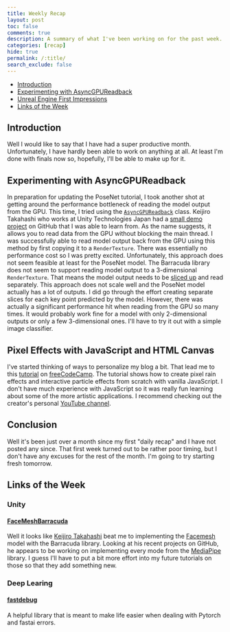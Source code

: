 ```yaml
---
title: Weekly Recap
layout: post
toc: false
comments: true
description: A summary of what I've been working on for the past week.
categories: [recap]
hide: true
permalink: /:title/
search_exclude: false
---
```


* [Introduction](#introduction)
* [Experimenting with AsyncGPUReadback](#experimenting-with-asyncgpureadback)
* [Unreal Engine First Impressions](#unreal-engine-first-impressions)
* [Links of the Week](#links-of-the-week)



## Introduction

Well I would like to say that I have had a super productive month. Unfortunately, I have hardly been able to work on anything at all. At least I'm done with finals now so, hopefully, I'll be able to make up for it. 



## Experimenting with AsyncGPUReadback

In preparation for updating the PoseNet tutorial, I took another shot at getting around the performance bottleneck of reading the model output from the GPU. This time, I tried using the [`AsyncGPUReadback`](https://docs.unity3d.com/ScriptReference/Rendering.AsyncGPUReadback.html) class. Keijiro Takahashi who works at Unity Technologies Japan had a [small demo project](https://github.com/keijiro/AsyncCaptureTest) on GitHub that I was able to learn from. As the name suggests, it allows you to read data from the GPU without blocking the main thread. I was successfully able to read model output back from the GPU using this method by first copying it to a `RenderTexture`. There was essentially no performance cost so I was pretty excited. Unfortunately, this approach does not seem feasible at least for the PoseNet model. The Barracuda library does not seem to support reading model output to a 3-dimensional `RenderTexture`. That means the model output needs to be [sliced up](https://docs.unity3d.com/Packages/com.unity.barracuda@1.0/api/Unity.Barracuda.ModelBuilder.html#Unity_Barracuda_ModelBuilder_StridedSlice_System_String_System_Object_System_Int32___System_Int32___System_Int32___) and read separately. This approach does not scale well and the PoseNet model actually has a lot of outputs. I did go through the effort creating separate slices for each key point predicted by the model. However, there was actually a significant performance hit when reading from the GPU so many times. It would probably work fine for a model with only 2-dimensional outputs or only a few 3-dimensional ones. I'll have to try it out with a simple image classifier.



## Pixel Effects with JavaScript and HTML Canvas

I've started thinking of ways to personalize my blog a bit. That lead me to this [tutorial](https://www.youtube.com/watch?v=UoTxOVEecbI) on [freeCodeCamp](https://www.youtube.com/channel/UC8butISFwT-Wl7EV0hUK0BQ). The tutorial shows how to create pixel rain effects and interactive particle effects from scratch with vanilla JavaScript. I don't have much experience with JavaScript so it was really fun learning about some of the more artistic applications. I recommend checking out the creator's personal [YouTube channel](https://www.youtube.com/channel/UCEqc149iR-ALYkGM6TG-7vQ).



## Conclusion

Well it's been just over a month since my first "daily recap" and I have not posted any since. That first week turned out to be rather poor timing, but I don't have any excuses for the rest of the month. I'm going to try starting fresh tomorrow.



## Links of the Week

### Unity

#### [FaceMeshBarracuda](https://github.com/keijiro/FaceMeshBarracuda)

Well it looks like [Keijiro Takahashi](https://github.com/keijiro) beat me to implementing the [Facemesh](https://google.github.io/mediapipe/solutions/face_mesh) model with the Barracuda library. Looking at his recent projects on GitHub, he appears to be working on implementing every mode from the [MediaPipe](https://google.github.io/mediapipe/) library. I guess I'll have to put a bit more effort into my future tutorials on those so that they add something new. 

### Deep Learing

#### [fastdebug](https://muellerzr.github.io/fastdebug/)

A helpful library that is meant to make life easier when dealing with Pytorch and fastai errors.